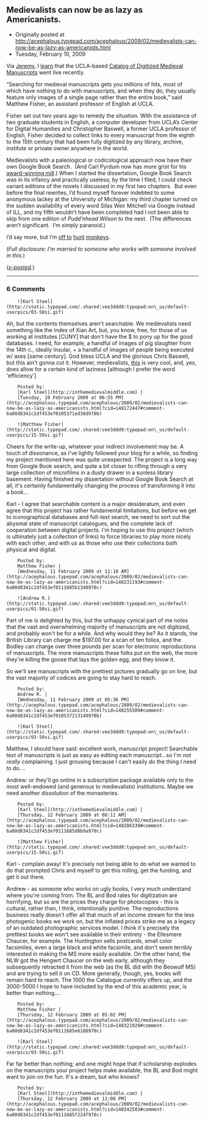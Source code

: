 ## Medievalists can now be as lazy as Americanists.

 * Originally posted at http://acephalous.typepad.com/acephalous/2009/02/medievalists-can-now-be-as-lazy-as-americanists.html
 * Tuesday, February 10, 2009



Via [Jeremy](http://readin.com/blog/), I [learn](http://www.physorg.com/news153499567.html) that the UCLA-based [Catalog of Digitized Medieval Manuscripts](http://manuscripts.cmrs.ucla.edu/) went live recently.  

“Searching for medieval manuscripts gets you millions of
hits, most of which have nothing to do with manuscripts, and when they
do, they usually feature only images of a single page rather than the
entire book,” said Matthew Fisher, an assistant professor of English at
UCLA. 

Fisher set out two years ago to remedy the situation. With the
assistance of two graduate students in English, a computer developer
from UCLA’s Center for Digital Humanities and Christopher Baswell, a
former UCLA professor of English, Fisher decided to collect links to
every manuscript from the eighth to the 15th century that had been
fully digitized by any library, archive, institute or private owner
anywhere in the world.

Medievalists with a paleological or codicological approach now have
their own Google Book Search.  (And Carl Pyrdum now has more grist for
his [award-winning mill](http://gotmedieval.blogspot.com/).)
When I started the dissertation, Google Book Search was in its infancy
and practically useless; by the time I filed, I could check variant
editions of the novels I discussed in my first two chapters.  But even
before the final rewrites, I’d found myself forever indebted to some
anonymous lackey at the University of Michigan: my third chapter turned
on the sudden availability of every word Silas Weir Mitchell via Google
instead of ILL, and my fifth wouldn’t have been completed had I not
been able to skip from one edition of _Pudd’nhead Wilson_ to the next.  (The differences aren’t significant.  I’m simply paranoid.) 

I’d say more, but I’m [off to](http://gotmedieval.blogspot.com/2008/07/medieval-unicorn-chaser-chaser-mmm.html) [hunt](http://gotmedieval.blogspot.com/2007/12/month-already.html) [monkeys](http://gotmedieval.blogspot.com/2008/10/monkey-apocalypse-mmm-marginalia.html). 

(_Full disclosure: I’m married to someone who works with someone involved in this._) 

(_[x-posted](http://www.thevalve.org/go/valve/article/medievalists\_can\_now\_be\_as\_lazy\_as\_americanists/)._)

		

* * *

### 6 Comments 

		

                
[]()

	

		![Karl Steel](http://static.typepad.com/.shared:vee3ddd0:typepad:en\_us/default-userpics/03-50si.gif)
	

	

		

Ah, but the contents themselves aren't searchable. We medievalists need something like the Index of Xian Art, but, you know, free, for those of us working at institutes [CUNY] that don't have the $ to pony up for the good databases. I need, for example, a handful of images of pig slaughter from the 14th c., ideally Insular, + a handful of images of people being executed w/ axes [same century]. God bless UCLA and the glorious Chris Baswell, but this ain't gonna cut it. However, medievalists, [this](http://mdz11.bib-bvb.de/dmgh\_new/app/web?action=loadExtra&extraAction=loadSearch) is very cool, and, yes, does allow for a certain kind of laziness [although I prefer the word 'efficiency']

	

		Posted by:
		[Karl Steel](http://inthemedievalmiddle.com) |
		[Tuesday, 10 February 2009 at 06:55 PM](http://acephalous.typepad.com/acephalous/2009/02/medievalists-can-now-be-as-lazy-as-americanists.html?cid=148172447#comment-6a00d8341c2df453ef0105371ed38d970b)

[]()

	

		![Matthew Fisher](http://static.typepad.com/.shared:vee3ddd0:typepad:en\_us/default-userpics/15-50si.gif)
	

	

		

Cheers for the write-up, whatever your indirect involvement may be.  A touch of dissonance, as I've lightly followed your blog for a while, so finding my project mentioned here was quite unexpected.  The project is a long way from Google Book search, and quite a bit closer to rifling through a very large collection of microfilms in a dusty drawer in a sunless library basement.  Having finished my dissertation without Google Book Search at all, it's certainly fundamentally changing the process of transforming it into a book... 

Karl - I agree that searchable content is a major desideratum, and even agree that this project has rather fundamental limitations, but before we get to iconographical databases and full-text search, we need to sort out the abysmal state of manuscript catalogues, and the complete lack of cooperation between digital projects.  I'm hoping to use this project (which is ultimately just a collection of links) to force libraries to play more nicely with each other, and with us as those who use their collections both physical and digital.

	

		Posted by:
		Matthew Fisher |
		[Wednesday, 11 February 2009 at 11:18 AM](http://acephalous.typepad.com/acephalous/2009/02/medievalists-can-now-be-as-lazy-as-americanists.html?cid=148231193#comment-6a00d8341c2df453ef0111685b1340970c)

[]()

	

		![Andrew R.](http://static.typepad.com/.shared:vee3ddd0:typepad:en\_us/default-userpics/01-50si.gif)
	

	

		

Part of me is delighted by this, but the unhappy cynical part of me notes that the vast and overwhelming majority of manuscripts are not digitized, and probably won't be for a while.  And why would they be?  As it stands, the British Library can charge me $197.00 for a scan of ten folios, and the Bodley can charge over three pounds per scan for electronic reproductions of manuscripts.  The more manuscripts these folks put on the web, the more they're killing the goose that lays the golden egg, and they know it.

So we'll see manuscripts with the prettiest pictures gradually go on line, but the vast majority of codices are going to stay hard to reach.

		Posted by:
		Andrew R. |
		[Wednesday, 11 February 2009 at 05:36 PM](http://acephalous.typepad.com/acephalous/2009/02/medievalists-can-now-be-as-lazy-as-americanists.html?cid=148255509#comment-6a00d8341c2df453ef010537213149970b)

[]()

	

		![Karl Steel](http://static.typepad.com/.shared:vee3ddd0:typepad:en\_us/default-userpics/03-50si.gif)
	

	

		

Matthew, I should have said: excellent work, manuscript project! Searchable text of manuscripts is just as easy as editing each manuscript...so I'm not _really_ complaining. I just grousing because I can't easily do the thing _I_ need to do....

Andrew: or they'll go online in a subscription package available only to the most well-endowed (and generous to medievalists) institutions. Maybe we need another dissolution of the monasteries.

	

		Posted by:
		[Karl Steel](http://inthemedievalmiddle.com) |
		[Thursday, 12 February 2009 at 08:11 AM](http://acephalous.typepad.com/acephalous/2009/02/medievalists-can-now-be-as-lazy-as-americanists.html?cid=148286339#comment-6a00d8341c2df453ef0111685d0b9a970c)

[]()

	

		![Matthew Fisher](http://static.typepad.com/.shared:vee3ddd0:typepad:en\_us/default-userpics/15-50si.gif)
	

	

		

Karl - complain away!  It's precisely not being able to do what we wanted to do that prompted Chris and myself to get this rolling, get the funding, and get it out there.  

Andrew - as someone who works on ugly books, I very much understand where you're coming from.  The BL and Bod rates for digitization are horrifying, but so are the prices they charge for photocopies - this is cultural, rather than, I think, intentionally punitive.  The reproductions business really doesn't offer all that much of an income stream for the less photogenic books we work on, but the inflated prices strike me as a legacy of an outdated photographic services model.  I think it's precisely the prettiest books we won't see available in their entirety - the Ellesmere Chaucer, for example.  The Huntington sells postcards, small color facsimiles, even a large black and white facsimile, and don't seem terribly interested in making the MS more easily available.  On the other hand, the NLW got the Hengwrt Chaucer on the web early, although they subsequently retracted it from the web (as the BL did with the Beowulf MS) and are trying to sell it on CD.  More generally, though, yes, books will remain hard to reach.  The 1000 the Catalogue currently offers up, and the 3000-5000 I hope to have included by the end of this academic year, is better than nothing....

	

		Posted by:
		Matthew Fisher |
		[Thursday, 12 February 2009 at 05:02 PM](http://acephalous.typepad.com/acephalous/2009/02/medievalists-can-now-be-as-lazy-as-americanists.html?cid=148321929#comment-6a00d8341c2df453ef0111685e6188970c)

[]()

	

		![Karl Steel](http://static.typepad.com/.shared:vee3ddd0:typepad:en\_us/default-userpics/03-50si.gif)
	

	

		

Far far better than nothing; and one might hope that if scholarship explodes on the manuscripts your project helps make available, the BL and Bod might want to join on the fun. It's a dream, but who knows?

	

		Posted by:
		[Karl Steel](http://inthemedievalmiddle.com) |
		[Thursday, 12 February 2009 at 11:08 PM](http://acephalous.typepad.com/acephalous/2009/02/medievalists-can-now-be-as-lazy-as-americanists.html?cid=148342583#comment-6a00d8341c2df453ef0111685f224f970c)

		

        